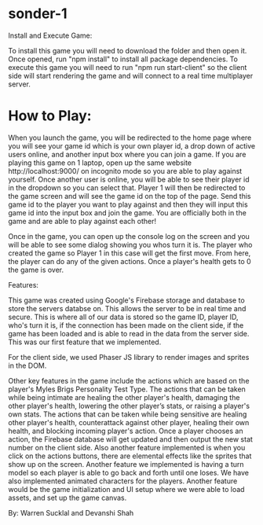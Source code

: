 # sonder-1

Install and Execute Game:

To install this game you will need to download the folder and then open it. Once opened, run "npm install" to install all package dependencies. 
To execute this game you will need to run "npm run start-client" so the client side will start rendering the game and will connect to a real time multiplayer server. 

# How to Play:

When you launch the game, you will be redirected to the home page where you will see your game id which is your own player id, a drop down of active users online, and another input box where you can join a game. If you are playing this game on 1 laptop, open up the same website http://localhost:9000/ on incognito mode so you are able to play against yourself. Once another user is online, you will be able to see their player id in the dropdown so you can select that. Player 1 will then be redirected to the game screen and will see the game id on the top of the page. Send this game id to the player you want to play against and then they will input this game id into the input box and join the game. You are officially both in the game and are able to play against each other!

Once in the game, you can open up the console log on the screen and you will be able to see some dialog showing you whos turn it is. The player who created the game so Player 1 in this case will get the first move. From here, the player can do any of the given actions. Once a player's health gets to 0 the game is over. 

Features: 

This game was created using Google's Firebase storage and database to store the servers databse on. This allows the server to be in real time and secure. This is where all of our data is stored so the game ID, player ID, who's turn it is, if the connection has been made on the client side, if the game has been loaded and is able to read in the data from the server side. This was our first feature that we implemented. 

For the client side, we used Phaser JS library to render images and sprites in the DOM. 

Other key features in the game include the actions which are based on the player's Myles Brigs Personality Test Type. The actions that can be taken while being intimate are healing the other player's health, damaging the other player's health, lowering the other player’s stats, or raising a player's own stats. The actions that can be taken while being sensitive are healing other player's health, counterattack against other player, healing their own health, and blocking incoming player's action. Once a player chooses an action, the Firebase database will get updated and then output the new stat number on the client side. Also another feature implemented is when you click on the actions buttons, there are elemental effects like the sprites that show up on the screen. Another feature we implemented is having a turn model so each player is able to go back and forth until one loses. We have also implemented animated characters for the players. Another feature would be the game initialization and UI setup where we were able to load assets, and set up the game canvas. 

By: Warren Sucklal and Devanshi Shah
